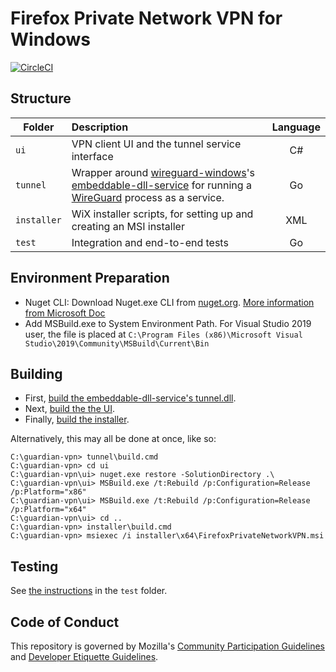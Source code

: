 # Firefox Private Network VPN for Windows
[![CircleCI](https://circleci.com/gh/mozilla-services/guardian-vpn-windows.svg?style=svg&circle-token=d0d916754d2f18a3ec876dcdf2c79f6b45b334e0)](https://circleci.com/gh/mozilla-services/guardian-vpn-windows)

## Structure

| Folder        | Description           | Language  |
| ------------- |:-------------|:-----:|
| `ui`          | VPN client UI and the tunnel service interface | C# |
| `tunnel`      | Wrapper around [wireguard-windows](https://git.zx2c4.com/wireguard-windows/about/)'s [embeddable-dll-service](https://git.zx2c4.com/wireguard-windows/tree/embeddable-dll-service) for running a [WireGuard](https://www.wireguard.com/) process as a service. | Go |
| `installer`   | WiX installer scripts, for setting up and creating an MSI installer | XML |
| `test`        | Integration and end-to-end tests | Go |

## Environment Preparation
- Nuget CLI: Download Nuget.exe CLI from [nuget.org](https://dist.nuget.org/win-x86-commandline/latest/nuget.exe). [More information from Microsoft Doc](https://docs.microsoft.com/zh-tw/nuget/consume-packages/install-use-packages-nuget-cli)
- Add MSBuild.exe to System Environment Path. For Visual Studio 2019 user, the file is placed at `C:\Program Files (x86)\Microsoft Visual Studio\2019\Community\MSBuild\Current\Bin`

## Building

- First, [build the embeddable-dll-service's tunnel.dll](tunnel/README.md).
- Next, [build the the UI](ui/README.md).
- Finally, [build the installer](installer/README.md).

Alternatively, this may all be done at once, like so:

```
C:\guardian-vpn> tunnel\build.cmd
C:\guardian-vpn> cd ui
C:\guardian-vpn\ui> nuget.exe restore -SolutionDirectory .\
C:\guardian-vpn\ui> MSBuild.exe /t:Rebuild /p:Configuration=Release /p:Platform="x86"
C:\guardian-vpn\ui> MSBuild.exe /t:Rebuild /p:Configuration=Release /p:Platform="x64"
C:\guardian-vpn\ui> cd ..
C:\guardian-vpn> installer\build.cmd
C:\guardian-vpn> msiexec /i installer\x64\FirefoxPrivateNetworkVPN.msi
```
## Testing

See [the instructions](test/README.md) in the `test` folder.

## Code of Conduct

This repository is governed by Mozilla's [Community Participation Guidelines](CODE_OF_CONDUCT.md)
and [Developer Etiquette Guidelines][etiquette].

[etiquette]: https://bugzilla.mozilla.org/page.cgi?id=etiquette.html
